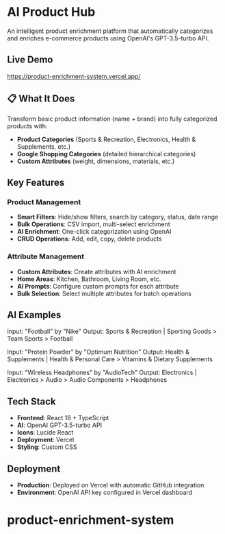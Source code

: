 # AI Product Hub

An intelligent product enrichment platform that automatically categorizes and enriches e-commerce products using OpenAI's GPT-3.5-turbo API.

## Live Demo
https://product-enrichment-system.vercel.app/ 

## 📋 What It Does
Transform basic product information (name + brand) into fully categorized products with:
- **Product Categories** (Sports & Recreation, Electronics, Health & Supplements, etc.)
- **Google Shopping Categories** (detailed hierarchical categories)
- **Custom Attributes** (weight, dimensions, materials, etc.)

## Key Features

### Product Management
- **Smart Filters**: Hide/show filters, search by category, status, date range
- **Bulk Operations**: CSV import, multi-select enrichment
- **AI Enrichment**: One-click categorization using OpenAI
- **CRUD Operations**: Add, edit, copy, delete products

### Attribute Management  
- **Custom Attributes**: Create attributes with AI enrichment
- **Home Areas**: Kitchen, Bathroom, Living Room, etc.
- **AI Prompts**: Configure custom prompts for each attribute
- **Bulk Selection**: Select multiple attributes for batch operations

## AI Examples
Input: "Football" by "Nike"
Output: Sports & Recreation | Sporting Goods > Team Sports > Football

Input: "Protein Powder" by "Optimum Nutrition"
Output: Health & Supplements | Health & Personal Care > Vitamins & Dietary Supplements

Input: "Wireless Headphones" by "AudioTech"
Output: Electronics | Electronics > Audio > Audio Components > Headphones

## Tech Stack
- **Frontend**: React 18 + TypeScript
- **AI**: OpenAI GPT-3.5-turbo API
- **Icons**: Lucide React
- **Deployment**: Vercel
- **Styling**: Custom CSS

## Deployment
- **Production**: Deployed on Vercel with automatic GitHub integration
- **Environment**: OpenAI API key configured in Vercel dashboard


# product-enrichment-system
